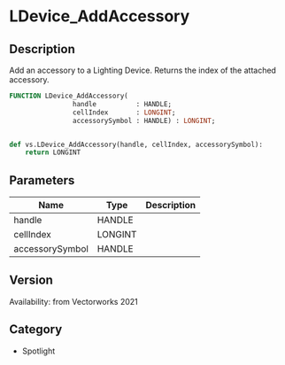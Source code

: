 # LDevice_AddAccessory

## Description
Add an accessory to a Lighting Device. Returns the index of the attached accessory.

```pascal
FUNCTION LDevice_AddAccessory(
				handle          : HANDLE;
				cellIndex       : LONGINT;
				accessorySymbol : HANDLE) : LONGINT;
```

```python

def vs.LDevice_AddAccessory(handle, cellIndex, accessorySymbol):
    return LONGINT
```

## Parameters
|Name|Type|Description|
|---|---|---|
|handle|HANDLE||
|cellIndex|LONGINT||
|accessorySymbol|HANDLE||

## Version
Availability: from Vectorworks 2021
## Category
* Spotlight

